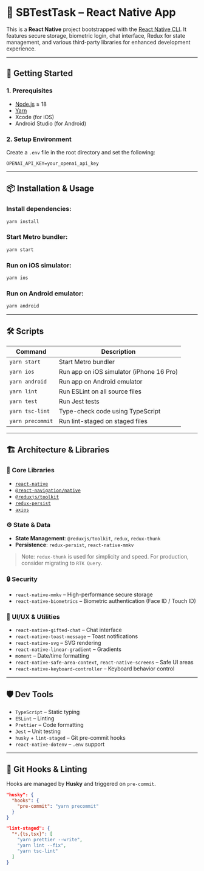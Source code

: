 # 📱 SBTestTask – React Native App

This is a **React Native** project bootstrapped with the [React Native CLI](https://github.com/react-native-community/cli).
It features secure storage, biometric login, chat interface, Redux for state management, and various third-party libraries for enhanced development experience.

---

## 🚀 Getting Started

### 1. Prerequisites

* [Node.js](https://nodejs.org/en/) ≥ 18
* [Yarn](https://classic.yarnpkg.com/)
* Xcode (for iOS)
* Android Studio (for Android)

### 2. Setup Environment

Create a `.env` file in the root directory and set the following:

```env
OPENAI_API_KEY=your_openai_api_key
```

---

## 📦 Installation & Usage

### Install dependencies:

```bash
yarn install
```

### Start Metro bundler:

```bash
yarn start
```

### Run on iOS simulator:

```bash
yarn ios
```

### Run on Android emulator:

```bash
yarn android
```

---

## 🛠️ Scripts

| Command          | Description                              |
| ---------------- | ---------------------------------------- |
| `yarn start`     | Start Metro bundler                      |
| `yarn ios`       | Run app on iOS simulator (iPhone 16 Pro) |
| `yarn android`   | Run app on Android emulator              |
| `yarn lint`      | Run ESLint on all source files           |
| `yarn test`      | Run Jest tests                           |
| `yarn tsc-lint`  | Type-check code using TypeScript         |
| `yarn precommit` | Run lint-staged on staged files          |

---

## 🏗️ Architecture & Libraries

### 🔧 Core Libraries

* [`react-native`](https://reactnative.dev/)
* [`@react-navigation/native`](https://reactnavigation.org/)
* [`@reduxjs/toolkit`](https://redux-toolkit.js.org/)
* [`redux-persist`](https://github.com/rt2zz/redux-persist)
* [`axios`](https://axios-http.com/)

### ⚙️ State & Data

* **State Management**: `@reduxjs/toolkit`, `redux`, `redux-thunk`
* **Persistence**: `redux-persist`, `react-native-mmkv`

> Note: `redux-thunk` is used for simplicity and speed. For production, consider migrating to `RTK Query`.

### 🔒 Security

* `react-native-mmkv` – High-performance secure storage
* `react-native-biometrics` – Biometric authentication (Face ID / Touch ID)

### 💬 UI/UX & Utilities

* `react-native-gifted-chat` – Chat interface
* `react-native-toast-message` – Toast notifications
* `react-native-svg` – SVG rendering
* `react-native-linear-gradient` – Gradients
* `moment` – Date/time formatting
* `react-native-safe-area-context`, `react-native-screens` – Safe UI areas
* `react-native-keyboard-controller` – Keyboard behavior control

---

## 🛡️ Dev Tools

* `TypeScript` – Static typing
* `ESLint` – Linting
* `Prettier` – Code formatting
* `Jest` – Unit testing
* `husky` + `lint-staged` – Git pre-commit hooks
* `react-native-dotenv` – `.env` support

---

## 🧪 Git Hooks & Linting

Hooks are managed by **Husky** and triggered on `pre-commit`.

```json
"husky": {
  "hooks": {
    "pre-commit": "yarn precommit"
  }
}
```

```json
"lint-staged": {
  "*.{ts,tsx}": [
    "yarn prettier --write",
    "yarn lint --fix",
    "yarn tsc-lint"
  ]
}
```
